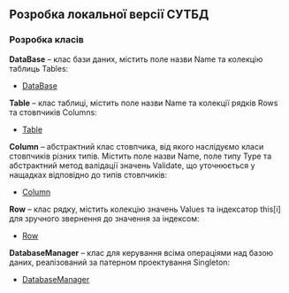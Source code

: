 ## Розробка локальної версії СУТБД
### Розробка класів

**DataBase** – клас бази даних, містить поле назви Name та колекцію таблиць Tables:

- [DataBase](https://github.com/zavtor/IT-lab/blob/main/DB/Entities/DataBase.cs)

**Table** – клас таблиці, містить поле назви Name та колекції рядків Rows та стовпчиків Columns:

- [Table](https://github.com/zavtor/IT-lab/blob/main/DB/Entities/Table.cs)

**Column** – абстрактний клас стовпчика, від якого наслідуємо класи стовпчиків різних типів. Містить поле назви Name, поле типу Type та абстрактний метод валідації значень Validate, що уточнюється у нащадках відповідно до типів стовпчиків:

- [Column](https://github.com/zavtor/IT-lab/blob/main/DB/Entities/Column.cs)

**Row** – клас рядку, містить колекцію значень Values та індексатор this[i] для зручного звернення до значення за індексом:

- [Row](https://github.com/zavtor/IT-lab/blob/main/DB/Entities/Row.cs)

**DatabaseManager** – клас для керування всіма операціями над базою даних, реалізований за патерном проектування Singleton:

- [DatabaseManager](https://github.com/zavtor/IT-lab/blob/main/DB/Entities/DatabaseManager.cs)

